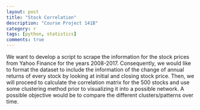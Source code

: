 ```yaml
---
layout: post
title: "Stock Correlation"
description: "Course Project 141B"
category: r
tags: [python, statistics]
comments: true
---
```


We want to develop a script to scrape the information for the stock prices from Yahoo Finance for the years 2008-2017. Consequently, we would like to format the dataset to include the information of the change of annual returns of every stock by looking at initial and closing stock price. Then, we will proceed to calculate the correlation matrix for the 500 stocks and use some clustering method prior to visualizing it into a possible network. A possible objective would be to compare the different clusters/patterns over time.
